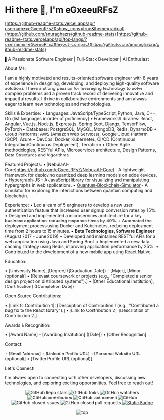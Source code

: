 # Hi there 👋, I'm **eGxeeuRFsZ**

[https://github-readme-stats.vercel.app/api?username=eGxeeuRFsZ&show_icons=true&theme=radical](https://github.com/anuraghazra/github-readme-stats)
[https://github-readme-stats.vercel.app/api/top-langs/?username=eGxeeuRFsZ&layout=compact(https://github.com/anuraghazra/github-readme-stats)

▌A Passionate Software Engineer | Full-Stack Developer | AI Enthusiast

About Me:

I am a highly motivated and results-oriented software engineer with 8 years of experience in designing, developing, and deploying high-quality software solutions. I have a strong passion for leveraging technology to solve complex problems and a proven track record of delivering innovative and impactful results. I thrive in collaborative environments and am always eager to learn new technologies and methodologies.

Skills & Expertise: 
•  Languages: JavaScript/TypeScript, Python, Java, C++, Go (list languages in order of proficiency) 
•  Frameworks/Libraries: React, Angular, Vue.js, Node.js, Express.js, Spring Boot, Django, TensorFlow, PyTorch
•  Databases: PostgreSQL, MySQL, MongoDB, Redis, DynamoDB 
•  Cloud Platforms: AWS (Amazon Web Services), Google Cloud Platform (GCP), Azure 
•  DevOps: Docker, Kubernetes, CI/CD (Continuous Integration/Continuous Deployment), Terraform 
•  Other: Agile methodologies, RESTful APIs, Microservices architecture, Design Patterns, Data Structures and Algorithms

Featured Projects:
•  [NebulaAI-Core]https://github.com/eGxeeuRFsZ/NebulaAI-Core) - A lightweight framework for deploying quantized deep learning models on edge devices.
•  [Hypergraph-JS](https://github.com/eGxeeuRFsZ/Hypergraph-JS) - A JavaScript library for visualizing and manipulating hypergraphs in web applications.
•  [Quantum-Blockchain-Simulator](https://github.com/eGxeeuRFsZ/Quantum-Blockchain-Simulator) - A simulator for exploring the interactions between quantum computing and blockchain.

Experience:
•   Led a team of 5 engineers to develop a new user authentication feature that increased user signup conversion rates by 15%. 
•   Designed and implemented a microservices architecture for a key business application, reducing response times by 40%. 
•   Automated the deployment process using Docker and Kubernetes, reducing deployment time from 2 hours to 15 minutes.
•   **Beta Technologies, Software Engineer** (August 2017 - June 2019)
•   Developed and maintained RESTful APIs for a web application using Java and Spring Boot. 
•   Implemented a new data caching strategy using Redis, improving application performance by 25%. 
•   Contributed to the development of a new mobile app using React Native.

Education:

•  [University Name], [Degree] ([Graduation Date]) - [Major], [Minor (optional)]
  •  [Relevant coursework or projects (e.g., "Completed a senior design project on distributed systems").]
•  [Other Educational Institution], [Certification] ([Completion Date])

Open Source Contributions:

•  [Link to Contribution 1]: [Description of Contribution 1 (e.g., "Contributed a bug fix to the React library").]
•  [Link to Contribution 2]: [Description of Contribution 2.]

Awards & Recognition:

•  [Award Name] - [Awarding Institution] ([Date])
•  [Other Recognition]

Contact:

•  [Email Address]
•  [LinkedIn Profile URL]
•  [Personal Website URL (optional)]
•  [Twitter Profile URL (optional)]

Let's Connect!

I'm always open to connecting with other developers, discussing new technologies, and exploring exciting opportunities. Feel free to reach out!

<p align="center">
  <img alt="GitHub Repo stars" src="https://img.shields.io/github/stars/rzashakeri/beautify-github-profile?style=flat-square">
  <img alt="GitHub forks" src="https://img.shields.io/github/forks/rzashakeri/beautify-github-profile?style=flat-square">
  <img alt="GitHub watchers" src="https://img.shields.io/github/watchers/rzashakeri/beautify-github-profile?style=flat-square">
  <img alt="GitHub contributors" src="https://img.shields.io/github/contributors/rzashakeri/beautify-github-profile?color=blue&style=flat-square">
  <img alt="GitHub last commit" src="https://img.shields.io/github/last-commit/rzashakeri/beautify-github-profile?color=blue&style=flat-square">
  <img alt="GitHub" src="https://img.shields.io/github/license/rzashakeri/beautify-github-profile?color=blue&style=flat-square">
  <img alt="GitHub closed issues" src="https://img.shields.io/github/issues-closed/rzashakeri/beautify-github-profile?color=blue&style=flat-square">
  <img alt="GitHub closed pull requests" src="https://img.shields.io/github/issues-pr-closed/rzashakeri/beautify-github-profile?color=blue&style=flat-square">
<a href="readme-fa.md"><img alt="Static Badge" src="https://img.shields.io/badge/translation-farsi-blue?style=flat-square"></a>
</p>
<p align="center">
  <img src="https://github-readme-stats.vercel.app/api/top-langs/?username=rzashakeri&layout=pie&size_weight=1" alt=top langs>
</p>

